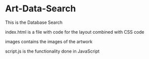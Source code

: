 # Art-Data-Search
This is the Database Search 

index.html is a file with code for the layout combined with CSS code

images contains the images of the artwork 

script.js is the functionality done in JavaScript 
